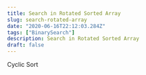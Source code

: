 ```yaml
---
title: Search in Rotated Sorted Array
slug: search-rotated-array
date: "2020-06-16T22:12:03.284Z"
tags: ["BinarySearch"]
description: Search in Rotated Sorted Array
draft: false
---
```


Cyclic Sort